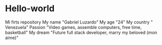# Hello-world
Mi firts repository
My name "Gabriel Luzardo"
My age "24"
My country " Venezuela"
Passion "Video games, assemble computers, free time, basketball"
My dream "Future full stack developer, marry my beloved (mon aime)"
